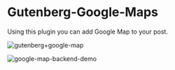 # Gutenberg-Google-Maps
Using this plugin you can add Google Map to your post.

![gutenberg+google-map](https://user-images.githubusercontent.com/14994452/43009097-5683c198-8c5a-11e8-9198-0f36e89ec5a7.png)


![google-map-backend-demo](https://media.giphy.com/media/pslLehP3iAzPNCcHJN/giphy.gif)
